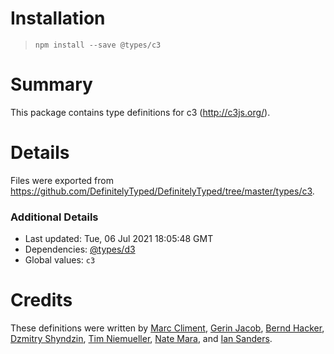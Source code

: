 # Installation
> `npm install --save @types/c3`

# Summary
This package contains type definitions for c3 (http://c3js.org/).

# Details
Files were exported from https://github.com/DefinitelyTyped/DefinitelyTyped/tree/master/types/c3.

### Additional Details
 * Last updated: Tue, 06 Jul 2021 18:05:48 GMT
 * Dependencies: [@types/d3](https://npmjs.com/package/@types/d3)
 * Global values: `c3`

# Credits
These definitions were written by [Marc Climent](https://github.com/mcliment), [Gerin Jacob](https://github.com/gerinjacob), [Bernd Hacker](https://github.com/denyo), [Dzmitry Shyndzin](https://github.com/dmitryshindin), [Tim Niemueller](https://github.com/timn), [Nate Mara](https://github.com/natemara), and [Ian Sanders](https://github.com/iansan5653).
